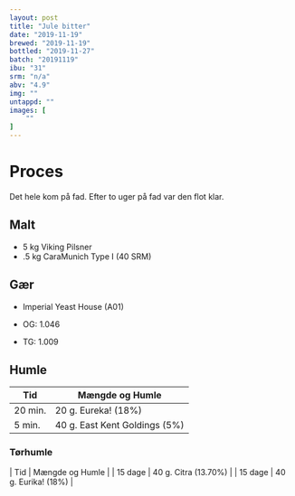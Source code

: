 ```yaml
---
layout: post
title: "Jule bitter"
date: "2019-11-19"
brewed: "2019-11-19"
bottled: "2019-11-27"
batch: "20191119"
ibu: "31"
srm: "n/a"
abv: "4.9"
img: ""
untappd: ""
images: [
    ""
]
---
```


# Proces

Det hele kom på fad. Efter to uger på fad var den flot klar.

## Malt

* 5 kg Viking Pilsner
* .5 kg CaraMunich Type I (40 SRM)

## Gær

* Imperial Yeast House (A01)

* OG: 1.046
* TG: 1.009

## Humle

| Tid     | Mængde og Humle               |
| ------- | ----------------------------- |
| 20 min. | 20 g. Eureka! (18%)           |
| 5 min.  | 40 g. East Kent Goldings (5%) |


### Tørhumle

| Tid     | Mængde og Humle      |
| 15 dage | 40 g. Citra (13.70%) |
| 15 dage | 40 g. Eurika! (18%)  |
